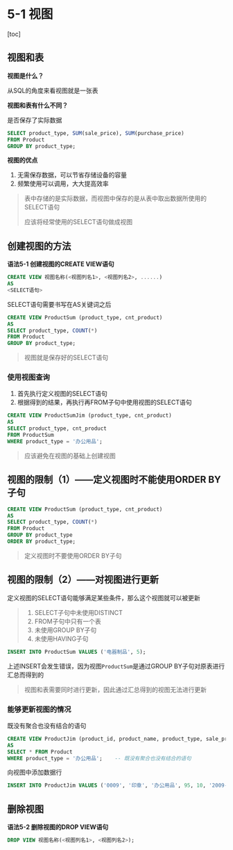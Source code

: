 # 5-1 视图

[toc]

## 视图和表

**视图是什么？**

从SQL的角度来看视图就是一张表

**视图和表有什么不同？**

是否保存了实际数据

```sql
SELECT product_type, SUM(sale_price), SUM(purchase_price)
FROM Product
GROUP BY product_type;
```

**视图的优点**

1. 无需保存数据，可以节省存储设备的容量
2. 频繁使用可以调用，大大提高效率

> 表中存储的是实际数据，而视图中保存的是从表中取出数据所使用的SELECT语句
>
> 应该将经常使用的SELECT语句做成视图

## 创建视图的方法

**语法5-1 创建视图的CREATE VIEW语句**

```sql
CREATE VIEW 视图名称(<视图列名1>, <视图列名2>, ......)
AS
<SELECT语句>
```

SELECT语句需要书写在AS关键词之后

```sql
CREATE VIEW ProductSum (product_type, cnt_product)
AS
SELECT product_type, COUNT(*)
FROM Product
GROUP BY product_type;
```

> 视图就是保存好的SELECT语句

### 使用视图查询

1. 首先执行定义视图的SELECT语句
2. 根据得到的结果，再执行再FROM子句中使用视图的SELECT语句

```sql
CREATE VIEW ProductSumJim (product_type, cnt_product)
AS
SELECT product_type, cnt_product
FROM ProductSum
WHERE product_type = '办公用品';
```

> 应该避免在视图的基础上创建视图

## 视图的限制（1）——定义视图时不能使用ORDER BY子句

```sql
CREATE VIEW ProductSum (product_type, cnt_product)
AS
SELECT product_type, COUNT(*)
FROM Product
GROUP BY product_type
ORDER BY product_type;
```

> 定义视图时不要使用ORDER BY子句

## 视图的限制（2）——对视图进行更新

定义视图的SELECT语句能够满足某些条件，那么这个视图就可以被更新

> 1. SELECT子句中未使用DISTINCT
> 2. FROM子句中只有一个表
> 3. 未使用GROUP BY子句
> 4. 未使用HAVING子句

```sql
INSERT INTO ProductSum VALUES ('电器制品', 5);
```

上述INSERT会发生错误，因为视图`ProductSum`是通过GROUP BY子句对原表进行汇总而得到的

> 视图和表需要同时进行更新，因此通过汇总得到的视图无法进行更新

### 能够更新视图的情况

既没有聚合也没有结合的语句

```sql
CREATE VIEW ProductJim (product_id, product_name, product_type, sale_price, purchase_price, regist_date)
AS
SELECT * FROM Product
WHERE product_type = '办公用品';	-- 既没有聚合也没有结合的语句
```

向视图中添加数据行

```sql
INSERT INTO ProductJim VALUES ('0009', '印章', '办公用品', 95, 10, '2009-11-30');
```

## 删除视图

**语法5-2 删除视图的DROP VIEW语句**

```SQL
DROP VIEW 视图名称(<视图列名1>, <视图列名2>);
```

